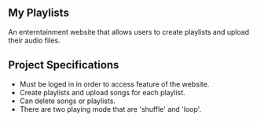## My Playlists

An enterntainment website that allows users to create playlists and upload their audio files.

## Project Specifications

- Must be loged in in order to access feature of the website.
- Create playlists and upload songs for each playlist.
- Can delete songs or playlists.
- There are two playing mode that are 'shuffle' and 'loop'.